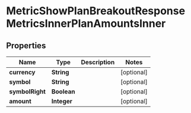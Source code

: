 

# MetricShowPlanBreakoutResponseMetricsInnerPlanAmountsInner


## Properties

| Name | Type | Description | Notes |
|------------ | ------------- | ------------- | -------------|
|**currency** | **String** |  |  [optional] |
|**symbol** | **String** |  |  [optional] |
|**symbolRight** | **Boolean** |  |  [optional] |
|**amount** | **Integer** |  |  [optional] |




